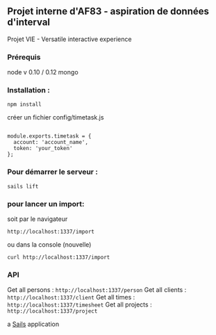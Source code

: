 ## Projet interne d'AF83 - aspiration de données d'interval

Projet VIE - Versatile interactive experience


### Prérequis
node v 0.10 / 0.12
mongo

### Installation :
```
npm install
```

créer un fichier config/timetask.js
```

module.exports.timetask = {
  account: 'account_name',
  token: 'your_token'
};

```

### Pour démarrer le serveur :

```
sails lift
```

### pour lancer un import:

soit par le navigateur
```
http://localhost:1337/import
```
ou dans la console (nouvelle)
```
curl http://localhost:1337/import

```

### API
Get all persons : ```http://localhost:1337/person```
Get all clients : ```http://localhost:1337/client```
Get all times : ```http://localhost:1337/timesheet```
Get all projects : ```http://localhost:1337/project```


a [Sails](http://sailsjs.org) application



